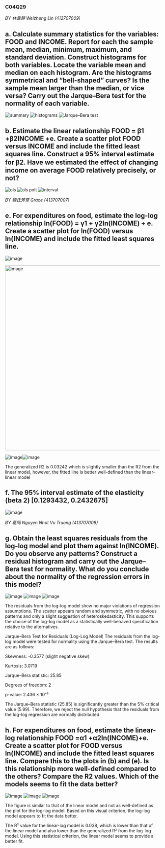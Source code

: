 ### C04Q29



*BY 林韋錚 Weizheng Lin (412707009)*

## a. Calculate summary statistics for the variables: FOOD and INCOME. Report for each the sample mean, median, minimum, maximum, and standard deviation. Construct histograms for both variables. Locate the variable mean and median on each histogram. Are the histograms symmetrical and “bell-shaped” curves? Is the sample mean larger than the median, or vice versa? Carry out the Jarque–Bera test for the normality of each variable.



![summary](https://github.com/user-attachments/assets/6235ee59-8a42-41a2-a141-2c576b24ea38)
![histograms](https://github.com/user-attachments/assets/a36c8df1-95e4-4315-9076-a90fe137e3c3)
![Jarque–Bera test](https://github.com/user-attachments/assets/4fe7d7e0-18eb-45ab-8258-6d1ed0883970)






## b. Estimate the linear relationship FOOD = β1 +β2INCOME +e. Create a scatter plot FOOD versus INCOME and include the fitted least squares line. Construct a 95% interval estimate for β2. Have we estimated the eﬀect of changing income on average FOOD relatively precisely, or not?

![ols](https://github.com/user-attachments/assets/16d50d10-d33f-4cf9-b641-c966bf60cb39)
![ols polt](https://github.com/user-attachments/assets/41e2c62f-e954-4d5f-a633-32e51a0dffc5)
![interval](https://github.com/user-attachments/assets/b5162893-14d3-4323-91ba-1d4377cc8a66)




*BY 黎氏芳草 Grace (413707007)*

## e. For expenditures on food, estimate the log-log relationship ln(FOOD) = γ1 + γ2ln(INCOME) + e. Create a scatter plot for ln(FOOD) versus ln(INCOME) and include the fitted least squares line.

![image](https://github.com/user-attachments/assets/2cf6e42c-957e-4efd-9562-b1923cf20481)

<img width="600" alt="image" src="https://github.com/user-attachments/assets/ceb3b595-46b4-45c2-8ed5-d0db6acdc3f8" />

![image](https://github.com/user-attachments/assets/63200b7a-7d87-4aa4-9320-e17144068210)![image](https://github.com/user-attachments/assets/aeaaf1b4-68cb-4754-a604-d7c9c1834d8b)

The generalized R2 is 0.03242 which is slightly smaller than the R2 from the linear model, however, the fitted line is better well-defined than the linear-linear model

## f.	The 95% interval estimate of the elasticity (beta 2) [0.1293432, 0.2432675]
![image](https://github.com/user-attachments/assets/a314d254-1542-48a5-b041-deffa15a69f2)


*BY 葛同 Nguyen Nhut Vu Truong (413707008)*

## g. Obtain the least squares residuals from the log-log model and plot them against ln(INCOME). Do you observe any patterns? Construct a residual histogram and carry out the Jarque–Bera test for normality. What do you conclude about the normality of the regression errors in this model?

![image](https://github.com/user-attachments/assets/6ab290d7-047b-4f6d-af1f-0310e7432bd6)
![image](https://github.com/user-attachments/assets/ef7a9134-0d6b-426a-a968-76f774338dfe)
![image](https://github.com/user-attachments/assets/2e039699-d27e-46dc-a214-2d59ac3f8d25)

The residuals from the log-log model show no major violations of regression assumptions. The scatter appears random and symmetric, with no obvious patterns and only a slight suggestion of heteroskedasticity. This supports the choice of the log-log model as a statistically well-behaved specification relative to the alternatives.

Jarque–Bera Test for Residuals (Log-Log Model)
The residuals from the log-log model were tested for normality using the Jarque–Bera test. The results are as follows:

Skewness: -0.3577 (slight negative skew)

Kurtosis: 3.0719

Jarque–Bera statistic: 25.85

Degrees of freedom: 2

p-value: 2.436 × 10⁻⁶

The Jarque–Bera statistic (25.85) is significantly greater than the 5% critical value (5.99). Therefore, we reject the null hypothesis that the residuals from the log-log regression are normally distributed.




## h. For expenditures on food, estimate the linear-log relationship FOOD =α1 +α2ln(INCOME)+e. Create a scatter plot for FOOD versus ln(INCOME) and include the fitted least squares line. Compare this to the plots in (b) and (e). Is this relationship more well-defined compared to the others? Compare the R2 values. Which of the models seems to fit the data better?

![image](https://github.com/user-attachments/assets/76fd3864-ad98-49ec-899d-7d6c42709b7d)
![image](https://github.com/user-attachments/assets/a78c38cd-88b3-48af-82b4-d23053a8184d)
![image](https://github.com/user-attachments/assets/4e16157e-c937-4035-a907-5b009d29d118)

The figure is similar to that of the linear model and not as well-defined as the plot for the log-log model. Based on this visual criterion, the log-log model appears to fit the data better.

The R² value for the linear-log model is 0.038, which is lower than that of the linear model and also lower than the generalized R² from the log-log model. Using this statistical criterion, the linear model seems to provide a better fit.


